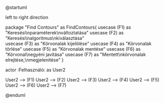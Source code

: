@startuml

left to right direction

package "Find Contours" as FindContours{
    usecase (F1) as "Keresési\nparaméterek\nváltoztatása"
    usecase (F2) as "Keresési\nalgoritmus\nkiválasztása"    
    usecase (F3) as "Körvonalak kijelölése"
    usecase (F4) as "Körvonalak törlése"
    usecase (F5) as "Körvonalak mentése"
    usecase (F6) as "Körvonal\negyéni javítása"
    usecase (F7) as "Mentett\nkörvonalak elrejtése,\nmegjelenítése"
}

actor :Felhasználó: as User2

User2 --> (F1)
User2 --> (F2)
User2 --> (F3)
User2 --> (F4)
User2 --> (F5)
User2 --> (F6)
User2 --> (F7)

@enduml